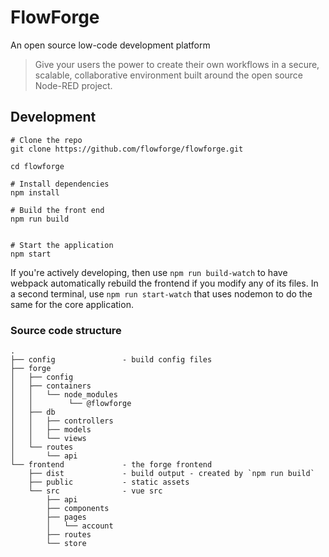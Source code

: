 # FlowForge
An open source low-code development platform

> Give your users the power to create their own workflows in a secure, scalable, collaborative environment built around the open source Node-RED project.


## Development

```
# Clone the repo
git clone https://github.com/flowforge/flowforge.git

cd flowforge

# Install dependencies
npm install

# Build the front end
npm run build


# Start the application
npm start
```

If you're actively developing, then use `npm run build-watch` to have webpack
automatically rebuild the frontend if you modify any of its files.
In a second terminal, use `npm run start-watch` that uses nodemon to do the same
for the core application.



### Source code structure

```
.
├── config               - build config files
├── forge
│   ├── config
│   ├── containers
│   │   └── node_modules
│   │        └── @flowforge
│   ├── db
│   │   ├── controllers
│   │   ├── models
│   │   └── views
│   └── routes
│       └── api
└── frontend             - the forge frontend
    ├── dist             - build output - created by `npm run build`
    ├── public           - static assets
    └── src              - vue src
        ├── api
        ├── components
        ├── pages
        │   └── account
        ├── routes
        └── store
```
